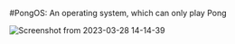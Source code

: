 #PongOS: An operating system, which can only play Pong 

![Screenshot from 2023-03-28 14-14-39](https://user-images.githubusercontent.com/118080823/229287113-649a4691-ca26-4f32-849c-05ddce34549b.png)
